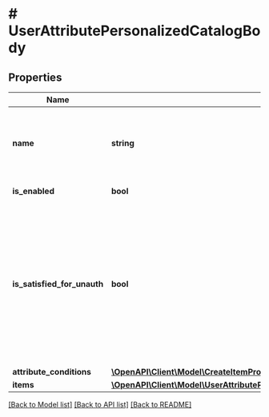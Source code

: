 # # UserAttributePersonalizedCatalogBody

## Properties

Name | Type | Description | Notes
------------ | ------------- | ------------- | -------------
**name** | **string** | Readable name of a rule. Used to display a rule in Publisher Account. | [optional]
**is_enabled** | **bool** | If rule is enabled. | [optional]
**is_satisfied_for_unauth** | **bool** | Whether the item is displayed to unauthorized users. If &#x60;true&#x60;, the item is displayed to the unauthorized user regardless of catalog display rules. &#x60;false&#x60; by default. | [optional]
**attribute_conditions** | [**\OpenAPI\Client\Model\CreateItemPromotionRequestAttributeConditionsInner**](CreateItemPromotionRequestAttributeConditionsInner.md) |  | [optional]
**items** | [**\OpenAPI\Client\Model\UserAttributePersonalizedCatalogBodyRequiredItemsInner[]**](UserAttributePersonalizedCatalogBodyRequiredItemsInner.md) |  | [optional]

[[Back to Model list]](../../README.md#models) [[Back to API list]](../../README.md#endpoints) [[Back to README]](../../README.md)
